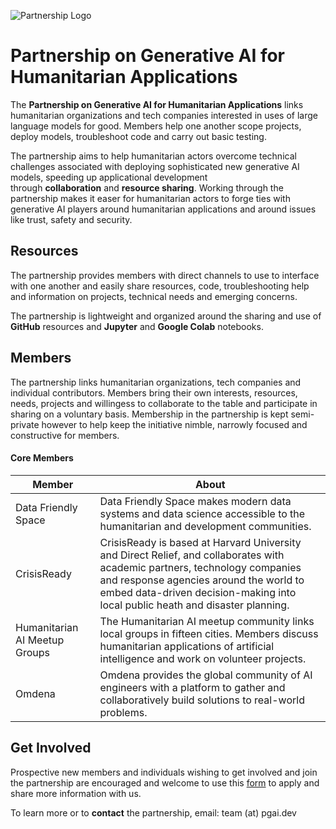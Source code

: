 ![Partnership Logo](https://github.com/Partnership-on-Generative-AI/Workspace/blob/main/media/PSHeader.png)

# Partnership on Generative AI for Humanitarian Applications

The **Partnership on Generative AI for Humanitarian Applications** links humanitarian organizations and tech companies interested in uses of large language models for good. Members help one another scope projects, deploy models, troubleshoot code and carry out basic testing.

The partnership aims to help humanitarian actors overcome technical challenges associated with deploying sophisticated new generative AI models, speeding up applicational development through **collaboration** and **resource sharing**. Working through the partnership makes it easer for humanitarian actors to forge ties with generative AI players around humanitarian applications and around issues like trust, safety and security.

## Resources

The partnership provides members with direct channels to use to interface with one another and easily share resources, code, troubleshooting help and information on projects, technical needs and emerging concerns. 

The partnership is lightweight and organized around the sharing and use of **GitHub** resources and **Jupyter** and **Google Colab** notebooks.

## Members

The partnership links humanitarian organizations, tech companies and individual contributors. Members bring their own interests, resources, needs, projects and willingess to collaborate to the table and participate in sharing on a voluntary basis. Membership in the partnership is kept semi-private however to help keep the initiative nimble, narrowly focused and constructive for members.

#### Core Members

Member | About
--- | ---
Data Friendly Space | Data Friendly Space makes modern data systems and data science accessible to the humanitarian and development communities.
CrisisReady | CrisisReady is based at Harvard University and Direct Relief, and collaborates with academic partners, technology companies and response agencies around the world to embed data-driven decision-making into local public heath and disaster planning.
Humanitarian AI Meetup Groups | The Humanitarian AI meetup community links local groups in fifteen cities. Members discuss humanitarian applications of artificial intelligence and work on volunteer projects.
Omdena | Omdena provides the global community of AI engineers with a platform to gather and collaboratively build solutions to real-world problems.


## Get Involved

Prospective new members and individuals wishing to get involved and join the partnership are encouraged and welcome to use this [form](https://docs.google.com/forms/d/e/1FAIpQLSeSflcvaFvlMQhp97-PNU4bBmYUEoMNWslHffnROEm6VVa0rw/viewform?usp=sf_link) to apply and share more information with us.

To learn more or to **contact** the partnership, email: team (at) pgai.dev 
